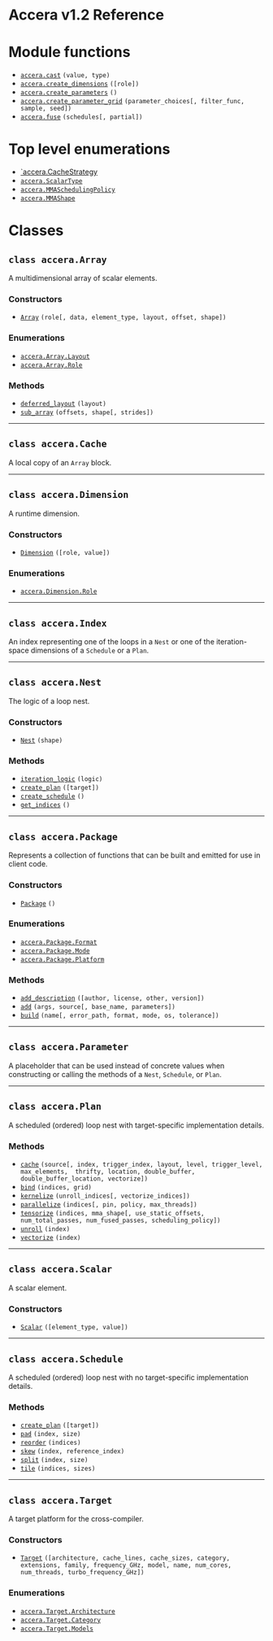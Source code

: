 [//]: # (Project: Accera)
[//]: # (Version: v1.2)

# Accera v1.2 Reference

# Module functions
* [`accera.cast`](functions/cast.md) `(value, type)`
* [`accera.create_dimensions`](functions/create_dimensions.md) `([role])`
* [`accera.create_parameters`](functions/create_parameters.md) `()`
* [`accera.create_parameter_grid`](functions/create_parameter_grid.md) `(parameter_choices[, filter_func, sample, seed])`
* [`accera.fuse`](functions/fuse.md) `(schedules[, partial])`

# Top level enumerations
* [`accera.CacheStrategy](<enumerations/CacheStrategy.md>)
* [`accera.ScalarType`](<enumerations/ScalarType.md>)
* [`accera.MMASchedulingPolicy`](<enumerations/MMASchedulingPolicy.md>)
* [`accera.MMAShape`](<enumerations/MMAShape.md>)

# Classes

## `class accera.Array`
A multidimensional array of scalar elements.

### Constructors
* [`Array`](<classes/Array/Array.md>) `(role[, data, element_type, layout, offset, shape])`

### Enumerations
* [`accera.Array.Layout`](<classes/Array/Layout.md>)
* [`accera.Array.Role`](<classes/Array/Role.md>)

### Methods
* [`deferred_layout`](<classes/Array/deferred_layout.md>) `(layout)`
* [`sub_array`](<classes/Array/sub_array.md>) `(offsets, shape[, strides])`

---

## `class accera.Cache`

A local copy of an `Array` block.

---

## `class accera.Dimension`
A runtime dimension.

### Constructors
* [`Dimension`](<classes/Dimension/Dimension.md>) `([role, value])`

### Enumerations
* [`accera.Dimension.Role`](<classes/Dimension/Role.md>)

---

## `class accera.Index`

An index representing one of the loops in a `Nest` or one of the iteration-space dimensions of a `Schedule` or a `Plan`.

---

## `class accera.Nest`

The logic of a loop nest.

### Constructors
* [`Nest`](<classes/Nest/Nest.md>) `(shape)`

### Methods
* [`iteration_logic`](<classes/Nest/iteration_logic.md>) `(logic)`
* [`create_plan`](<classes/Nest/create_plan.md>) `([target])`
* [`create_schedule`](<classes/Nest/create_schedule.md>) `()`
* [`get_indices`](<classes/Nest/get_indices.md>) `()`

---

## `class accera.Package`

Represents a collection of functions that can be built and emitted for use in client code.

### Constructors
* [`Package`](<classes/Package/Package.md>) `()`

### Enumerations
* [`accera.Package.Format`](<classes/Package/Format.md>)
* [`accera.Package.Mode`](<classes/Package/Mode.md>)
* [`accera.Package.Platform`](<classes/Package/Platform.md>)

### Methods
* [`add_description`](<classes/Package/add_description.md>) `([author, license, other, version])`
* [`add`](<classes/Package/add.md>) `(args, source[, base_name, parameters])`
* [`build`](<classes/Package/build.md>) `(name[, error_path, format, mode, os, tolerance])`

---

## `class accera.Parameter`

A placeholder that can be used instead of concrete values when constructing or calling the methods of a `Nest`, `Schedule`, or `Plan`.

---


## `class accera.Plan`
A scheduled (ordered) loop nest with target-specific implementation details.

### Methods
* [`cache`](<classes/Plan/cache.md>) `(source[, index, trigger_index, layout, level, trigger_level, max_elements,  thrifty, location, double_buffer, double_buffer_location, vectorize])`
* [`bind`](<classes/Plan/bind.md>) `(indices, grid)`
* [`kernelize`](<classes/Plan/kernelize.md>) `(unroll_indices[, vectorize_indices])`
* [`parallelize`](<classes/Plan/parallelize.md>) `(indices[, pin, policy, max_threads])`
* [`tensorize`](<classes/Plan/tensorize.md>) `(indices, mma_shape[, use_static_offsets, num_total_passes, num_fused_passes, scheduling_policy])`
* [`unroll`](<classes/Plan/unroll.md>) `(index)`
* [`vectorize`](<classes/Plan/vectorize.md>) `(index)`

---


## `class accera.Scalar`

A scalar element.

### Constructors
* [`Scalar`](<classes/Scalar/Scalar.md>) `([element_type, value])`


---


## `class accera.Schedule`

A scheduled (ordered) loop nest with no target-specific implementation details.

### Methods
* [`create_plan`](<classes/Schedule/create_plan.md>) `([target])`
* [`pad`](<classes/Schedule/pad.md>) `(index, size)`
* [`reorder`](<classes/Schedule/reorder.md>) `(indices)`
* [`skew`](<classes/Schedule/skew.md>) `(index, reference_index)`
* [`split`](<classes/Schedule/split.md>) `(index, size)`
* [`tile`](<classes/Schedule/tile.md>) `(indices, sizes)`

---

## `class accera.Target`

A target platform for the cross-compiler.

### Constructors
* [`Target`](<classes/Target/Target.md>) `([architecture, cache_lines, cache_sizes, category, extensions, family, frequency_GHz, model, name, num_cores, num_threads, turbo_frequency_GHz])`

### Enumerations
* [`accera.Target.Architecture`](<classes/Target/Architecture.md>)
* [`accera.Target.Category`](<classes/Target/Category.md>)
* [`accera.Target.Models`](<classes/Target/Model.md>)

<div style="page-break-after: always;"></div>


